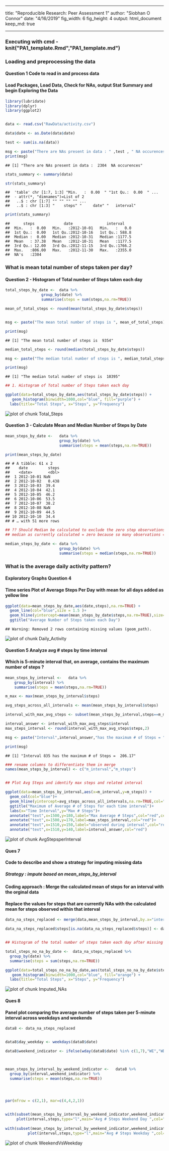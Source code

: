 
---
title: "Reproducible Research: Peer Assessment 1"
author: "Siobhan O Connor"
date: "4/16/2019"
fig_width: 6 
fig_height: 4 
output: html_document
keep_md: true
   

---
### Executing with cmd - knit("PA1_template.Rmd","PA1_template.md")
### Loading and preprocessing the data
#### Question 1 Code to read in and process data 
#### Load Packages, Load Data, Check for NAs, output Stat Summary and begin Exploring the Data 


```r
library(lubridate)
library(dplyr)
library(ggplot2)


data <- read.csv("RawData/activity.csv")

data$date <- as.Date(data$date)

test <- sum(is.na(data))

msg <- paste("There are NAs present in data : " ,test , " NA occurences")
print(msg)
```

```
## [1] "There are NAs present in data :  2304  NA occurences"
```

```r
stats_summary <- summary(data)  

str(stats_summary)
```

```
##  'table' chr [1:7, 1:3] "Min.   :  0.00  " "1st Qu.:  0.00  " ...
##  - attr(*, "dimnames")=List of 2
##   ..$ : chr [1:7] "" "" "" "" ...
##   ..$ : chr [1:3] "    steps" "     date" "   interval"
```

```r
print(stats_summary)
```

```
##      steps             date               interval     
##  Min.   :  0.00   Min.   :2012-10-01   Min.   :   0.0  
##  1st Qu.:  0.00   1st Qu.:2012-10-16   1st Qu.: 588.8  
##  Median :  0.00   Median :2012-10-31   Median :1177.5  
##  Mean   : 37.38   Mean   :2012-10-31   Mean   :1177.5  
##  3rd Qu.: 12.00   3rd Qu.:2012-11-15   3rd Qu.:1766.2  
##  Max.   :806.00   Max.   :2012-11-30   Max.   :2355.0  
##  NA's   :2304
```

### What is mean total number of steps taken per day?
#### Question 2 - Histogram of Total number of Steps taken each day


```r
total_steps_by_date <-  data %>%
                group_by(date) %>%
                summarise(steps = sum(steps,na.rm=TRUE))

mean_of_total_steps <- round(mean(total_steps_by_date$steps))


msg <- paste("The mean total number of steps is ", mean_of_total_steps)

print(msg)
```

```
## [1] "The mean total number of steps is  9354"
```

```r
median_total_steps <- round(median(total_steps_by_date$steps))

msg <- paste("The median total number of steps is ", median_total_steps)

print(msg)
```

```
## [1] "The median total number of steps is  10395"
```

```r
## 1. Histogram of Total number of Steps taken each day

ggplot(data=total_steps_by_date,aes(total_steps_by_date$steps)) +
   geom_histogram(binwidth=1000,col="blue", fill="purple") + 
  labs(title="Total Steps", x="Steps", y="Frequency") 
```

![plot of chunk Total_Steps](figure/Total_Steps-1.png)

#### Question 3 - Calculate Mean and Median Number of Steps by Date


```r
mean_steps_by_date <-   data %>%
                        group_by(date) %>%
                        summarise(steps = mean(steps,na.rm=TRUE))

print(mean_steps_by_date)
```

```
## # A tibble: 61 x 2
##    date         steps
##    <date>       <dbl>
##  1 2012-10-01 NaN    
##  2 2012-10-02   0.438
##  3 2012-10-03  39.4  
##  4 2012-10-04  42.1  
##  5 2012-10-05  46.2  
##  6 2012-10-06  53.5  
##  7 2012-10-07  38.2  
##  8 2012-10-08 NaN    
##  9 2012-10-09  44.5  
## 10 2012-10-10  34.4  
## # … with 51 more rows
```

```r
## ?? Should Median be calculated to exclude the zero step observations and missing values ie steps[steps>0]
## median as currently calculated = zero because so many observations = 0

median_steps_by_date <- data %>%
                        group_by(date) %>%
                        summarise(steps = median(steps,na.rm=TRUE))
```

### What is the average daily activity pattern?
#### Exploratory Graphs Question 4
#### Time series Plot of Average Steps Per Day with mean for all days added as yellow line 


```r
ggplot(data=mean_steps_by_date,aes(date,steps),na.rm=TRUE) +
  geom_line(col="blue",size = 1.5 )+
  geom_hline(yintercept=mean(mean_steps_by_date$steps,na.rm=TRUE),size=2,col="yellow")+
  ggtitle("Average Number of Steps taken each Day")
```

```
## Warning: Removed 2 rows containing missing values (geom_path).
```

![plot of chunk Daily_Activity](figure/Daily_Activity-1.png)


#### Question 5 Analyze avg # steps by time interval
#### Which is 5-minute interval that, on average, contains the maximum number of steps ?


```r
mean_steps_by_interval <-   data %>%
    group_by(interval) %>%
    summarise(steps = mean(steps,na.rm=TRUE))

m_max <- max(mean_steps_by_interval$steps)

avg_steps_across_all_intervals <- mean(mean_steps_by_interval$steps)

interval_with_max_avg_steps <- subset(mean_steps_by_interval,steps==m_max)

interval_answer <- interval_with_max_avg_steps$interval
max_steps_interval <- round(interval_with_max_avg_steps$steps,2)

msg <- paste("Interval",interval_answer,"has the maximum # of Steps = ", max_steps_interval)

print(msg)
```

```
## [1] "Interval 835 has the maximum # of Steps =  206.17"
```

```r
### rename columns to differentiate them in merge
names(mean_steps_by_interval) <- c("m_interval","m_steps")


## Plot Avg Steps and identify max steps and related interval  

ggplot(data=mean_steps_by_interval,aes(x=m_interval,y=m_steps)) +
  geom_col(col="blue")+
  geom_hline(yintercept=avg_steps_across_all_intervals,na.rm=TRUE,col="yellow")+
  ggtitle("Maximum of Average # of Steps for each time interval")+
  labs(x="Time Interval",y="Max # Steps")+
  annotate("text",x=1500,y=180,label="Max Average # Steps",col="red",cex=2.5)+
  annotate("text",x=1500,y=170,label=max_steps_interval,col="red")+
  annotate("text",x=1510,y=150,label="observed during interval",col="red",cex=2.5)+
  annotate("text",x=1510,y=140,label=interval_answer,col="red")
```

![plot of chunk AvgStepsperInterval](figure/AvgStepsperInterval-1.png)

#### Ques 7
#### Code to describe and show a strategy for imputing missing data
##### Strategy : impute based on mean_steps_by_interval

#### Coding approach : Merge the calculated mean of steps for an interval with the orginal data
#### Replace the values for steps that are currently NAs with the calculated mean for steps observed within that interval  


```r
data_na_steps_replaced <- merge(data,mean_steps_by_interval,by.x="interval",by.y="m_interval")

data_na_steps_replaced$steps[is.na(data_na_steps_replaced$steps)] <- data_na_steps_replaced$m_steps[is.na(data_na_steps_replaced$steps)]


## Histogram of the total number of steps taken each day after missing values are imputed

total_steps_no_na_by_date <-  data_na_steps_replaced %>%
  group_by(date) %>%
  summarise(steps = sum(steps,na.rm=TRUE))

ggplot(data=total_steps_no_na_by_date,aes(total_steps_no_na_by_date$steps)) +
   geom_histogram(binwidth=1000,col="blue", fill="orange") + 
  labs(title="Total Steps", x="Steps", y="Frequency") 
```

![plot of chunk Imputed_NAs](figure/Imputed_NAs-1.png)

#### Ques 8 
#### Panel plot comparing the average number of steps taken per 5-minute interval across weekdays and weekends


```r
data8 <- data_na_steps_replaced


data8$day_weekday <- weekdays(data8$date) 

data8$weekend_indicator <- ifelse(wday(data8$date) %in% c(1,7),"WE","WD")



mean_steps_by_interval_by_weekend_indicator <-   data8 %>%
  group_by(interval,weekend_indicator) %>%
  summarise(steps = mean(steps,na.rm=TRUE))




par(mfrow = c(2,1), mar=c(4,4,2,1))


with(subset(mean_steps_by_interval_by_weekend_indicator,weekend_indicator=="WE"), 
     plot(interval,steps,type="l",main="Avg # Steps Weekend Day ",col="purple"))
     
with(subset(mean_steps_by_interval_by_weekend_indicator,weekend_indicator=="WD"), 
          plot(interval,steps,type="l",main="Avg # Steps Weekday ",col="red") )    
```

![plot of chunk WeekendVsWeekday](figure/WeekendVsWeekday-1.png)


